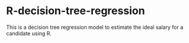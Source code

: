 # R-decision-tree-regression
This is a decision tree regression model to estimate the ideal salary for a candidate using R.
